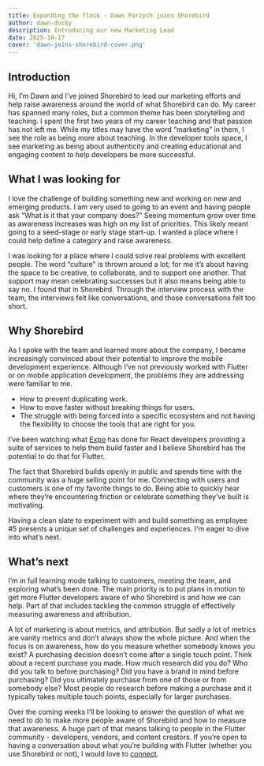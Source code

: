 ```yaml
---
title: Expanding the flock - Dawn Parzych joins Shorebird
author: dawn-ducky
description: Introducing our new Marketing Lead
date: 2025-10-17
cover: 'dawn-joins-shorebird-cover.png'
---
```


## Introduction

Hi, I’m Dawn and I’ve joined Shorebird to lead our marketing efforts and help
raise awareness around the world of what Shorebird can do. My career has spanned
many roles, but a common theme has been storytelling and teaching. I spent the
first two years of my career teaching and that passion has not left me. While my
titles may have the word “marketing” in them, I see the role as being more about
teaching. In the developer tools space, I see marketing as being about
authenticity and creating educational and engaging content to help developers be
more successful.

## What I was looking for

I love the challenge of building something new and working on new and emerging
products. I am very used to going to an event and having people ask “What is it
that your company does?” Seeing momentum grow over time as awareness increases
was high on my list of priorities. This likely meant going to a seed-stage or
early stage start-up. I wanted a place where I could help define a category and
raise awareness.

I was looking for a place where I could solve real problems with excellent
people. The word “culture" is thrown around a lot; for me it’s about having the
space to be creative, to collaborate, and to support one another. That support
may mean celebrating successes but it also means being able to say no. I found
that in Shorebird. Through the interview process with the team, the interviews
felt like conversations, and those conversations felt too short.

## Why Shorebird

As I spoke with the team and learned more about the company, I became
increasingly convinced about their potential to improve the mobile development
experience. Although I’ve not previously worked with Flutter or on mobile
application development, the problems they are addressing were familiar to me.

- How to prevent duplicating work.
- How to move faster without breaking things for users.
- The struggle with being forced into a specific ecosystem and not having the
  flexibility to choose the tools that are right for you.

I’ve been watching what [Expo](https://expo.dev/) has done for React developers
providing a suite of services to help them build faster and I believe Shorebird
has the potential to do that for Flutter.

The fact that Shorebird builds openly in public and spends time with the
community was a huge selling point for me. Connecting with users and customers
is one of my favorite things to do. Being able to quickly hear where they’re
encountering friction or celebrate something they’ve built is motivating.

Having a clean slate to experiment with and build something as employee \#5
presents a unique set of challenges and experiences. I'm eager to dive into
what’s next.

## What’s next

I’m in full learning mode talking to customers, meeting the team, and exploring
what’s been done. The main priority is to put plans in motion to get more
Flutter developers aware of who Shorebird is and how we can help. Part of that
includes tackling the common struggle of effectively measuring awareness and
attribution.

A lot of marketing is about metrics, and attribution. But sadly a lot of metrics
are vanity metrics and don’t always show the whole picture. And when the focus
is on awareness, how do you measure whether somebody knows you exist? A
purchasing decision doesn’t come after a single touch point. Think about a
recent purchase you made. How much research did you do? Who did you talk to
before purchasing? Did you have a brand in mind before purchasing? Did you
ultimately purchase from one of those or from somebody else? Most people do
research before making a purchase and it typically takes multiple touch points,
especially for larger purchases.

Over the coming weeks I’ll be looking to answer the question of what we need to
do to make more people aware of Shorebird and how to measure that awareness. A
huge part of that means talking to people in the Flutter community \-
developers, vendors, and content creators. If you’re open to having a
conversation about what you’re building with Flutter (whether you use Shorebird
or not), I would love to [connect](https://www.linkedin.com/in/dawn-parzych/).
